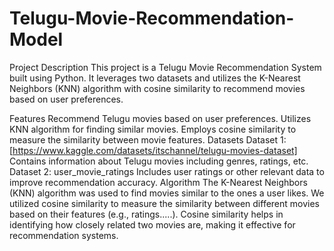 # Telugu-Movie-Recommendation-Model
Project Description
This project is a Telugu Movie Recommendation System built using Python. It leverages two datasets and utilizes the K-Nearest Neighbors (KNN) algorithm with cosine similarity to recommend movies based on user preferences.

Features
Recommend Telugu movies based on user preferences.
Utilizes KNN algorithm for finding similar movies.
Employs cosine similarity to measure the similarity between movie features.
Datasets
Dataset 1: [https://www.kaggle.com/datasets/itschannel/telugu-movies-dataset]
Contains information about Telugu movies including genres, ratings, etc.
Dataset 2: user_movie_ratings
Includes user ratings or other relevant data to improve recommendation accuracy.
Algorithm
The K-Nearest Neighbors (KNN) algorithm was used to find movies similar to the ones a user likes. We utilized cosine similarity to measure the similarity between different movies based on their features (e.g., ratings.....). Cosine similarity helps in identifying how closely related two movies are, making it effective for recommendation systems.
